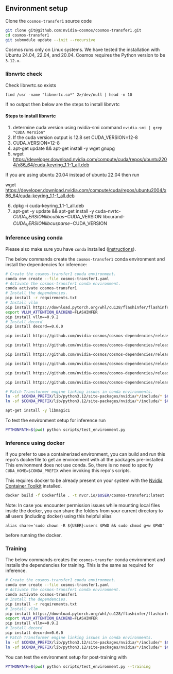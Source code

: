 ## Environment setup

Clone the `cosmos-transfer1` source code
```bash
git clone git@github.com:nvidia-cosmos/cosmos-transfer1.git
cd cosmos-transfer1
git submodule update --init --recursive
```

Cosmos runs only on Linux systems. We have tested the installation with Ubuntu 24.04, 22.04, and 20.04.
Cosmos requires the Python version to be `3.12.x`.

### libnvrtc check

Check libnvrtc.so exists

`find /usr -name "libnvrtc.so*" 2>/dev/null | head -n 10`

If no output then below are the steps to install libnvrtc

####  Steps to install libnvrtc

1. determine cuda version using nvidia-smi command
`nvidia-smi | grep "CUDA Version"`
2. If the cuda version output is 12.8 set CUDA_VERSION=12-8
3. CUDA_VERSION=12-8
4. apt-get update && apt-get install -y wget gnupg
5. wget https://developer.download.nvidia.com/compute/cuda/repos/ubuntu2204/x86_64/cuda-keyring_1.1-1_all.deb

If you are using ubuntu 20.04 instead of ubuntu 22.04 then run

wget https://developer.download.nvidia.com/compute/cuda/repos/ubuntu2004/x86_64/cuda-keyring_1.1-1_all.deb

6. dpkg -i cuda-keyring_1.1-1_all.deb
7. apt-get -y update && apt-get install -y cuda-nvrtc-$CUDA_VERSION libcublas-$CUDA_VERSION libcurand-$CUDA_VERSION libcusparse-$CUDA_VERSION

### Inference using conda

Please also make sure you have `conda` installed ([instructions](https://docs.conda.io/projects/conda/en/latest/user-guide/install/index.html)).

The below commands create the `cosmos-transfer1` conda environment and install the dependencies for inference:
```bash
# Create the cosmos-transfer1 conda environment.
conda env create --file cosmos-transfer1.yaml
# Activate the cosmos-transfer1 conda environment.
conda activate cosmos-transfer1
# Install the dependencies.
pip install -r requirements.txt
# Install vllm
pip install https://download.pytorch.org/whl/cu128/flashinfer/flashinfer_python-0.2.5%2Bcu128torch2.7-cp38-abi3-linux_x86_64.whl
export VLLM_ATTENTION_BACKEND=FLASHINFER
pip install vllm==0.9.2
# Install decord
pip install decord==0.6.0

pip install https://github.com/nvidia-cosmos/cosmos-dependencies/releases/download/v1.1.0/apex-0.1+cu128.torch271-cp312-cp312-linux_x86_64.whl

pip install https://github.com/nvidia-cosmos/cosmos-dependencies/releases/download/v1.1.0/flash_attn-2.6.3+cu128.torch271-cp312-cp312-linux_x86_64.whl

pip install https://github.com/nvidia-cosmos/cosmos-dependencies/releases/download/v1.1.0/natten-0.21.0+cu128.torch271-cp312-cp312-linux_x86_64.whl

pip install https://github.com/nvidia-cosmos/cosmos-dependencies/releases/download/v1.1.0/transformer_engine-1.13.0+cu128.torch271-cp312-cp312-linux_x86_64.whl

pip install https://github.com/nvidia-cosmos/cosmos-dependencies/releases/download/v1.1.0/torch-2.7.1+cu128-cp312-cp312-manylinux_2_28_x86_64.whl

pip install https://github.com/nvidia-cosmos/cosmos-dependencies/releases/download/v1.1.0/torchvision-0.22.1+cu128-cp312-cp312-manylinux_2_28_x86_64.whl

# Patch Transformer engine linking issues in conda environments.
ln -sf $CONDA_PREFIX/lib/python3.12/site-packages/nvidia/*/include/* $CONDA_PREFIX/include/
ln -sf $CONDA_PREFIX/lib/python3.12/site-packages/nvidia/*/include/* $CONDA_PREFIX/include/python3.12

apt-get install -y libmagic1
```

To test the environment setup for inference run
```bash
PYTHONPATH=$(pwd) python scripts/test_environment.py
```

### Inference using docker

If you prefer to use a containerized environment, you can build and run this repo's dockerfile to get an environment with all the packages pre-installed. This environment does not use conda. So, there is no need to specify `CUDA_HOME=$CONDA_PREFIX` when invoking this repo's scripts.

This requires docker to be already present on your system with the [Nvidia Container Toolkit](https://docs.nvidia.com/datacenter/cloud-native/container-toolkit/latest/install-guide.html) installed.

```bash
docker build -f Dockerfile . -t nvcr.io/$USER/cosmos-transfer1:latest
```

Note: In case you encounter permission issues while mounting local files inside the docker, you can share the folders from your current directory to all users (including docker) using this helpful alias
```
alias share='sudo chown -R ${USER}:users $PWD && sudo chmod g+w $PWD'
```
before running the docker.

### Training

The below commands creates the `cosmos-transfer` conda environment and installs the dependencies for training. This is the same as required for inference.
```bash
# Create the cosmos-transfer1 conda environment.
conda env create --file cosmos-transfer1.yaml
# Activate the cosmos-transfer1 conda environment.
conda activate cosmos-transfer1
# Install the dependencies.
pip install -r requirements.txt
# Install vllm
pip install https://download.pytorch.org/whl/cu128/flashinfer/flashinfer_python-0.2.5%2Bcu128torch2.7-cp38-abi3-linux_x86_64.whl
export VLLM_ATTENTION_BACKEND=FLASHINFER
pip install vllm==0.9.2
# Install decord
pip install decord==0.6.0
# Patch Transformer engine linking issues in conda environments.
ln -sf $CONDA_PREFIX/lib/python3.12/site-packages/nvidia/*/include/* $CONDA_PREFIX/include/
ln -sf $CONDA_PREFIX/lib/python3.12/site-packages/nvidia/*/include/* $CONDA_PREFIX/include/python3.12
```

You can test the environment setup for post-training with
```bash
PYTHONPATH=$(pwd) python scripts/test_environment.py --training
```
